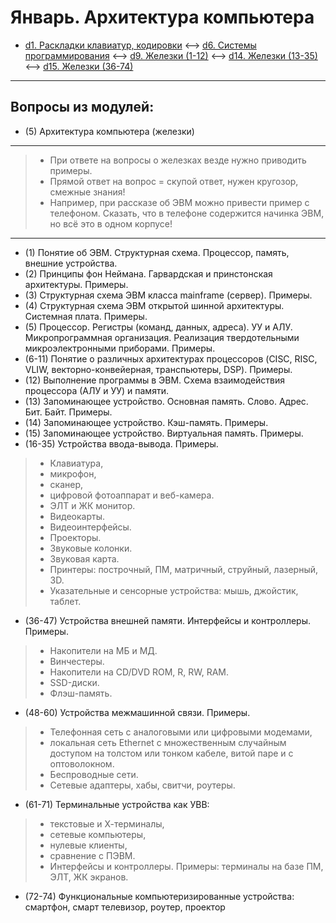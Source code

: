 # Январь. Архитектура компьютера

- [d1. Раскладки клавиатур, кодировки](https://mai-806.github.io/fund-wiki/1sem/day1.html) <--> [d6. Системы программирования](https://mai-806.github.io/fund-wiki/1sem/day6_2.html) <--> [d9. Железки (1-12)](https://mai-806.github.io/fund-wiki/1sem/day9.html) <--> [d14. Железки (13-35)](https://mai-806.github.io/fund-wiki/1sem/day14.html) <--> [d15. Железки (36-74)](https://mai-806.github.io/fund-wiki/1sem/day15.html)

***

## Вопросы из модулей:

* (5) Архитектура компьютера (железки)

***

> - При ответе на вопросы о железках везде нужно приводить примеры. 
> - Прямой ответ на вопрос = скупой ответ, нужен кругозор, смежные знания!
> - Например, при рассказе об ЭВМ можно привести пример с телефоном. Сказать, что в телефоне содержится начинка ЭВМ, но всё это в одном корпусе!

***

* (1) Понятие об ЭВМ. Структурная схема. Процессор, память, внешние устройства.  
* (2) Принципы фон Неймана. Гарвардская и принстонская архитектуры. Примеры.  
* (3) Структурная схема ЭВМ класса mainframe (сервер). Примеры.  
* (4) Структурная схема ЭВМ открытой шинной архитектуры. Системная плата. Примеры.  
* (5) Процессор. Регистры (команд, данных, адреса). УУ и АЛУ. Микропрограммная организация. Реализация твердотельными микроэлектронными приборами. Примеры.  
* (6-11) Понятие о различных архитектурах процессоров (CISC, RISC, VLIW, векторно-конвейерная, транспьютеры, DSP). Примеры.  
* (12) Выполнение программы в ЭВМ. Схема взаимодействия процессора (АЛУ и УУ) и памяти.  
* (13) Запоминающее устройство. Основная память. Слово. Адрес. Бит. Байт. Примеры.  
* (14) Запоминающее устройство. Кэш-память. Примеры.  
* (15) Запоминающее устройство. Виртуальная память. Примеры.  
* (16-35) Устройства ввода-вывода. Примеры.

> - Клавиатура,
> - микрофон,
> - сканер, 
> - цифровой фотоаппарат и веб-камера. 
> - ЭЛТ и ЖК монитор. 
> - Видеокарты. 
> - Видеоинтерфейсы. 
> - Проекторы. 
> - Звуковые колонки. 
> - Звуковая карта.
> - Принтеры: построчный, ПМ, матричный, струйный, лазерный, 3D.  
> - Указательные и сенсорные устройства: мышь, джойстик, таблет.  

* (36-47) Устройства внешней памяти. Интерфейсы и контроллеры. Примеры.

> - Накопители на МБ и МД.
> - Винчестеры.
> - Накопители на CD/DVD ROM, R, RW, RAM. 
> - SSD-диски. 
> - Флэш-память.  

* (48-60) Устройства межмашинной связи. Примеры.
> - Телефонная сеть с аналоговыми или цифровыми модемами,
> - локальная сеть Ethernet с множественным случайным доступом на толстом или тонком кабеле, витой паре и с оптоволокном.
> - Беспроводные сети. 
> - Сетевые адаптеры, хабы, свитчи, роутеры.  


* (61-71) Терминальные устройства как УВВ: 
> - текстовые и Х-терминалы, 
> - сетевые компьютеры, 
> - нулевые клиенты, 
> - сравнение с ПЭВМ. 
> - Интерфейсы и контроллеры. Примеры: терминалы на базе ПМ, ЭЛТ, ЖК экранов.  

* (72-74) Функциональные компьютеризированные устройства: смартфон, смарт телевизор, роутер, проектор
